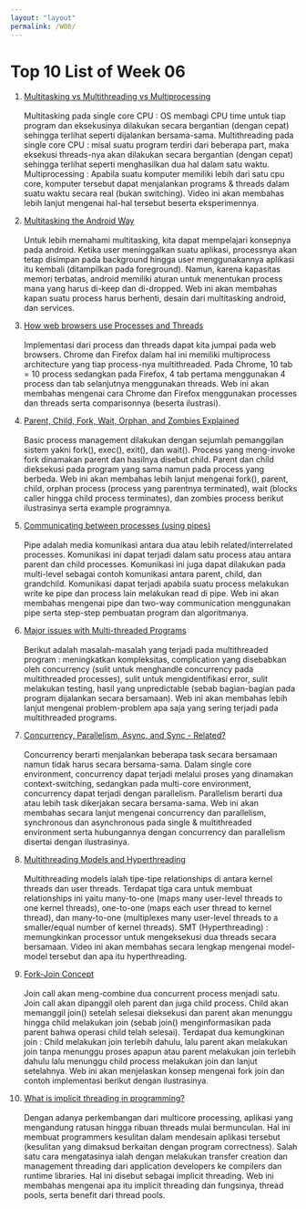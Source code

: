 ```yaml
---
layout: "layout"
permalink: /W06/
---
```


# Top 10 List of Week 06

1. [Multitasking vs Multithreading vs Multiprocessing](https://www.youtube.com/watch?v=Tn0u-IIBmtc)<br><br> 
Multitasking pada single core CPU : OS membagi CPU time untuk tiap program dan eksekusinya dilakukan secara bergantian (dengan cepat) sehingga terlihat seperti dijalankan bersama-sama. Multithreading pada single core CPU : misal suatu program terdiri dari beberapa part, maka eksekusi threads-nya akan dilakukan secara bergantian (dengan cepat) sehingga terlihat seperti menghasilkan dua hal dalam satu waktu. Multiprocessing : Apabila suatu komputer memiliki lebih dari satu cpu core, komputer tersebut dapat menjalankan programs & threads dalam suatu waktu secara real (bukan switching). Video ini akan membahas lebih lanjut mengenai hal-hal tersebut beserta eksperimennya.

2. [Multitasking the Android Way](https://android-developers.googleblog.com/2010/04/multitasking-android-way.html)<br><br>
Untuk lebih memahami multitasking, kita dapat mempelajari konsepnya pada android. Ketika user meninggalkan suatu aplikasi, processnya akan tetap disimpan pada background hingga user menggunakannya aplikasi itu kembali (ditampilkan pada foreground). Namun, karena kapasitas memori terbatas, android memiliki aturan untuk menentukan process mana yang harus di-keep dan di-dropped. Web ini akan membahas kapan suatu process harus berhenti, desain dari multitasking android, dan services.

3. [How web browsers use Processes and Threads](https://levelup.gitconnected.com/how-web-browsers-use-processes-and-threads-9f8f8fa23371)<br><br>
Implementasi dari process dan threads dapat kita jumpai pada web browsers. Chrome dan Firefox dalam hal ini memiliki multiprocess architecture yang tiap process-nya multithreaded. Pada Chrome, 10 tab = 10 process sedangkan pada Firefox, 4 tab pertama menggunakan 4 process dan tab selanjutnya menggunakan threads. Web ini akan membahas mengenai cara Chrome dan Firefox menggunakan processes dan threads serta comparisonnya (beserta ilustrasi).

4. [Parent, Child, Fork, Wait, Orphan, and Zombies Explained](http://www.it.uu.se/education/course/homepage/os/vt18/module-2/process-management/)<br><br>
Basic process management dilakukan dengan sejumlah pemanggilan sistem yakni fork(), exec(), exit(), dan wait(). Process yang meng-invoke fork dinamakan parent dan hasilnya disebut child. Parent dan child dieksekusi pada program yang sama namun pada process yang berbeda. Web ini akan membahas lebih lanjut mengenai fork(), parent, child, orphan process (process yang parentnya terminated), wait (blocks caller hingga child process terminates), dan zombies process berikut ilustrasinya serta example programnya.


5. [Communicating between processes (using pipes)](https://www.tutorialspoint.com/inter_process_communication/inter_process_communication_pipes.htm)<br><br>
Pipe adalah media komunikasi antara dua atau lebih related/interrelated processes. Komunikasi ini dapat terjadi dalam satu process atau antara parent dan child processes. Komunikasi ini juga dapat dilakukan pada multi-level sebagai contoh komunikasi antara parent, child, dan grandchild. Komunikasi dapat terjadi apabila suatu process melakukan write ke pipe dan process lain melakukan read di pipe. Web ini akan membahas mengenai pipe dan two-way communication menggunakan pipe serta step-step pembuatan program dan algoritmanya.

6. [Major issues with Multi-threaded Programs](https://www.tutorialspoint.com/major-issues-with-multi-threaded-programs)<br><br>
Berikut adalah masalah-masalah yang terjadi pada multithreaded program : meningkatkan kompleksitas, complication yang disebabkan oleh concurrency (sulit untuk menghandle concurrency pada multithreaded processes), sulit untuk mengidentifikasi error, sulit melakukan testing, hasil yang unpredictable (sebab bagian-bagian pada program dijalankan secara bersamaan). Web ini akan membahas lebih lanjut mengenai problem-problem apa saja yang sering terjadi pada multithreaded programs.

7. [Concurrency, Parallelism, Async, and Sync - Related?
](https://medium.com/swift-india/concurrency-parallelism-threads-processes-async-and-sync-related-39fd951bc61d)<br><br>
Concurrency berarti menjalankan beberapa task secara bersamaan namun tidak harus secara bersama-sama. Dalam single core environment, concurrency dapat terjadi melalui proses yang dinamakan context-switching, sedangkan pada multi-core environment, concurrency dapat terjadi dengan parallelism. Parallelism berarti dua atau lebih task dikerjakan secara bersama-sama. Web ini akan membahas secara lanjut mengenai concurrency dan parallelism, synchronous dan asynchronous pada single & multithreaded environment serta hubungannya dengan concurrency dan parallelism disertai dengan ilustrasinya.

8. [Multithreading Models and Hyperthreading](https://www.youtube.com/watch?v=HW2Wcx-ktsc)<br><br>
Multithreading models ialah tipe-tipe relationships di antara kernel threads dan user threads. Terdapat tiga cara untuk membuat relationships ini yaitu many-to-one (maps many user-level threads to one kernel threads), one-to-one (maps each user thread to kernel thread), dan many-to-one (multiplexes many user-level threads to a smaller/equal number of kernel threads). SMT (Hyperthreading) : memungkinkan processor untuk mengeksekusi dua threads secara bersamaan. Video ini akan membahas secara lengkap mengenai model-model tersebut dan apa itu hyperthreading.

9. [Fork-Join Concept](https://notesformsc.org/fork-join-concept/)<br><br>
Join call akan meng-combine dua concurrent process menjadi satu. Join call akan dipanggil oleh parent dan juga child process. Child akan memanggil join() setelah selesai dieksekusi dan parent akan menunggu hingga child melakukan join (sebab join() menginformasikan pada parent bahwa operasi child telah selesai). Terdapat dua kemungkinan join : Child melakukan join terlebih dahulu, lalu parent akan melakukan join tanpa menunggu proses apapun atau parent melakukan join terlebih dahulu lalu menunggu child process melakukan join dan lanjut setelahnya. Web ini akan menjelaskan konsep mengenai fork join dan contoh implementasi berikut dengan ilustrasinya.

10. [What is implicit threading in programming?](https://en.wikitolearn.org/User:Srijancse/Operating_Systems/Threads/Implicit_Threading)<br><br>
Dengan adanya perkembangan dari multicore processing, aplikasi yang mengandung ratusan hingga ribuan threads mulai bermunculan. Hal ini membuat programmers kesulitan dalam mendesain aplikasi tersebut (kesulitan yang dimaksud berkaitan dengan program correctness). Salah satu cara mengatasinya ialah dengan melakukan transfer creation dan management threading dari application developers ke compilers dan runtime libraries. Hal ini disebut sebagai implicit threading. Web ini membahas mengenai apa itu implicit threading dan fungsinya, thread pools, serta benefit dari thread pools.

